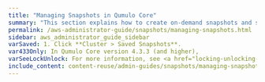 ```yaml
---
title: "Managing Snapshots in Qumulo Core"
summary: "This section explains how to create on-demand snapshots and snapshot policies, view and search for existing snapshots, and delete snapshots by using the Qumulo Core Web UI. It also explains how to create snapshots on a schedule, create a snapshot with an expiration time, and modify a snapshot's expiration time."
permalink: /aws-administrator-guide/snapshots/managing-snapshots.html
sidebar: aws_administrator_guide_sidebar
varSaved: 1. Click **Cluster > Saved Snapshots**.
var433Only: In Qumulo Core version 4.3.3 (and higher),
varSeeLockUnlock: For more information, see <a href="locking-unlocking-snapshots.html">Locking and Unlocking Snapshots in Qumulo Core</a>.
include_content: content-reuse/admin-guides/snapshots/managing-snapshots.md
---
```


